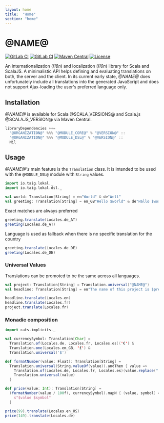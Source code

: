 ```yaml
---
layout: home
title:  "Home"
section: "home"
---
```


# @NAME@

[![GitLab CI](https://gitlab.com/taig-github/lokal/badges/master/build.svg?style=flat-square)](https://gitlab.com/taig-github/lokal/pipelines)
[![GitLab CI](https://gitlab.com/taig-github/lokal/badges/master/coverage.svg?style=flat-square)](https://lokal.taig.io/coverage)
[![Maven Central](https://img.shields.io/maven-central/v/io.taig/lokal-core_2.13.svg?style=flat-square)](https://search.maven.org/search?q=g:io.taig%20AND%20a:lokal-*)
[![License](https://img.shields.io/github/license/taig/lokal?style=flat-square)](LICENSE)

An internationalization (_i18n_) and localization (_l10n_) library for Scala and ScalaJS. A minimalistic API helps defining and evaluating translations on both, the server and the client. In its current early state, _@NAME@_ does unfortunately include all translations into the generated JavaScript and does not support Ajax-loading the user's preferred language only.

## Installation

_@NAME@_ is available for Scala @SCALA_VERSIONS@ and Scala.js @SCALAJS_VERSION@ via Maven Central.


```scala
libraryDependencies ++=
  "@ORGANIZATION@" %%% "@MODULE_CORE@" % "@VERSION@" ::
  "@ORGANIZATION@" %%% "@MODULE_DSL@" % "@VERSION@" ::
  Nil
```

## Usage

_@NAME@'s_ main feature is the `Translation` class. It is intended to be used with the `@MODULE_DSL@` module with `String` values.

```scala mdoc:silent
import io.taig.lokal._
import io.taig.lokal.dsl._

val world: Translation[String] = en"World" & de"Welt"
val greeting: Translation[String] = en_GB"Hello $world" & de"Hallo $world" & de_AT"Grüß Gott $world"
```

Exact matches are always preferred

```scala mdoc
greeting.translate(Locales.de_AT)
greeting(Locales.de_AT)
```

Language is used as fallback when there is no specific translation for the country

```scala mdoc
greeting.translate(Locales.de_DE)
greeting(Locales.de_DE)
```

### Universal Values

Translations can be promoted to be the same across all languages.

```scala mdoc:silent
val project: Translation[String] = Translation.universal("@NAME@")
val headline: Translation[String] = en"The name of this project is $project"
```

```scala mdoc
headline.translate(Locales.en)
headline.translate(Locales.fr)
project.translate(Locales.fr)
```

### Monadic composition

```scala mdoc:silent
import cats.implicits._

val currencySymbol: Translation[Char] =
  Translation.of(Locales.de, Locales.fr, Locales.es)('€') &
  Translation.one(Locales.en_GB, '£') &
  Translation.universal('$')

def formatNumber(value: Float): Translation[String] =
  Translation.universal(String.valueOf(value)).andThen { value =>
    Translation.of(Locales.de, Locales.fr, Locales.es)(value.replace(".", ",")) &
    Translation.universal(value)
  }

def price(value: Int): Translation[String] =
  (formatNumber(value / 100f), currencySymbol).mapN { (value, symbol) =>
    s"$value $symbol"
  }
```

```scala mdoc
price(99).translate(Locales.en_US)
price(149).translate(Locales.de)
```